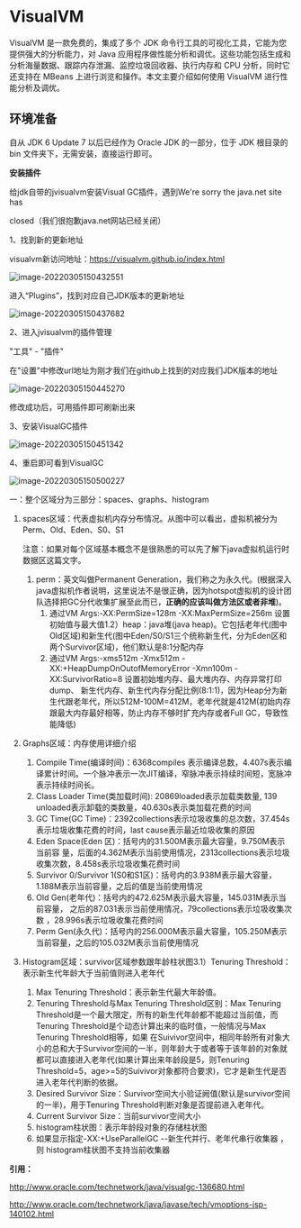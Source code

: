 # VisualVM

VisualVM 是一款免费的，集成了多个 JDK 命令行工具的可视化工具，它能为您提供强大的分析能力，对 Java 应用程序做性能分析和调优。这些功能包括生成和分析海量数据、跟踪内存泄漏、监控垃圾回收器、执行内存和 CPU 分析，同时它还支持在 MBeans 上进行浏览和操作。本文主要介绍如何使用 VisualVM 进行性能分析及调优。

## 环境准备

自从 JDK 6 Update 7 以后已经作为 Oracle JDK 的一部分，位于 JDK 根目录的 bin 文件夹下，无需安装，直接运行即可。

**安装插件**

给jdk自带的jvisualvm安装Visual GC插件，遇到We're sorry the java.net site has 

closed（我们很抱歉java.net网站已经关闭） 

1、找到新的更新地址 

visualvm新访问地址：https://visualvm.github.io/index.html 

![image-20220305150432551](assets/image-20220305150432551.png)

进入“Plugins”，找到对应自己JDK版本的更新地址

![image-20220305150437682](assets/image-20220305150437682.png)

2、进入jvisualvm的插件管理 

"工具" - "插件" 

在"设置"中修改url地址为刚才我们在github上找到的对应我们JDK版本的地址

![image-20220305150445270](assets/image-20220305150445270.png)

修改成功后，可用插件即可刷新出来 

3、安装VisualGC插件 

![image-20220305150451342](assets/image-20220305150451342.png)

4、重启即可看到VisualGC

![image-20220305150500227](assets/image-20220305150500227.png)

一：整个区域分为三部分：spaces、graphs、histogram

1. spaces区域：代表虚拟机内存分布情况。从图中可以看出，虚拟机被分为Perm、Old、Eden、S0、S1 

   注意：如果对每个区域基本概念不是很熟悉的可以先了解下java虚拟机运行时数据区这篇文字。 

   1. perm：英文叫做Permanent Generation，我们称之为永久代。(根据深入java虚拟机作者说明，这里说法不是很正确，因为hotspot虚拟机的设计团队选择把GC分代收集扩展至此而已，**正确的应该叫做方法区或者非堆**)。 
      1. 通过VM Args:-XX:PermSize=128m -XX:MaxPermSize=256m 设置初始值与最大值1.2）heap：java堆(java heap)。它包括老年代(图中Old区域)和新生代(图中Eden/S0/S1三个统称新生代，分为Eden区和两个Survivor区域)，他们默认是8:1分配内存 
      2. 通过VM Args:-xms512m -Xmx512m -XX:+HeapDumpOnOutofMemoryError -Xmn100m -XX:SurvivorRatio=8 设置初始堆内存、最大堆内存、内存异常打印dump、 新生代内存、新生代内存分配比例(8:1:1)，因为Heap分为新生代跟老年代，所以512M-100M=412M，老年代就是412M(初始内存跟最大内存最好相等，防止内存不够时扩充内存或者Full GC，导致性能降低) 

2. Graphs区域：内存使用详细介绍 

   1. Compile Time(编译时间)：6368compiles 表示编译总数，4.407s表示编译累计时间。一个脉冲表示一次JIT编译，窄脉冲表示持续时间短，宽脉冲表示持续时间长。 
   2. Class Loader Time(类加载时间): 20869loaded表示加载类数量, 139 unloaded表示卸载的类数量，40.630s表示类加载花费的时间 
   3. GC Time(GC Time)：2392collections表示垃圾收集的总次数，37.454s表示垃圾收集花费的时间，last cause表示最近垃圾收集的原因 
   4. Eden Space(Eden 区)：括号内的31.500M表示最大容量，9.750M表示当前容 量，后面的4.362M表示当前使用情况，2313collections表示垃圾收集次数，8.458s表示垃圾收集花费时间 
   5. Survivor 0/Survivor 1(S0和S1区)：括号内的3.938M表示最大容量，1.188M表示当前容量，之后的值是当前使用情况 
   6. Old Gen(老年代)：括号内的472.625M表示最大容量，145.031M表示当前容量， 之后的87.031表示当前使用情况，79collections表示垃圾收集次数 ，28.996s表示垃圾收集花费时间 
   7. Perm Gen(永久代)：括号内的256.000M表示最大容量，105.250M表示当前容量，之后的105.032M表示当前使用情况 

3. Histogram区域：survivor区域参数跟年龄柱状图3.1）Tenuring Threshold：表示新生代年龄大于当前值则进入老年代 

   1. Max Tenuring Threshold：表示新生代最大年龄值。 
   2. Tenuring Threshold与Max Tenuring Threshold区别：Max Tenuring Threshold是一个最大限定，所有的新生代年龄都不能超过当前值，而Tenuring Threshold是个动态计算出来的临时值，一般情况与Max Tenuring Threshold相等，如果 在Suivivor空间中，相同年龄所有对象大小的总和大于Survivor空间的一半，则年龄大于或者等于该年龄的对象就都可以直接进入老年代(如果计算出来年龄段是5，则Tenuring Threshold=5，age>=5的Suivivor对象都符合要求)，它才是新生代是否进入老年代判断的依据。
   3. Desired Survivor Size：Survivor空间大小验证阙值(默认是survivor空间的一半)，用于Tenuring Threshold判断对象是否提前进入老年代。 
   4. Current Survivor Size：当前survivor空间大小 
   5. histogram柱状图：表示年龄段对象的存储柱状图 
   6. 如果显示指定-XX:+UseParallelGC --新生代并行、老年代串行收集器 ，则 histogram柱状图不支持当前收集器 

**引用：** 

http://www.oracle.com/technetwork/java/visualgc-136680.html 

http://www.oracle.com/technetwork/java/javase/tech/vmoptions-jsp-140102.html